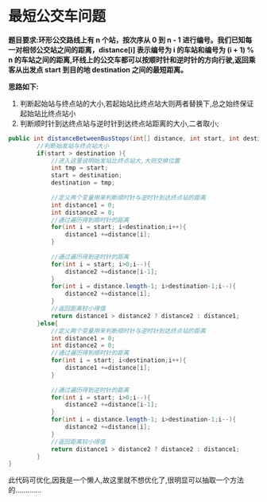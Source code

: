 # 最短公交车问题 #
**题目要求:环形公交路线上有 n 个站，按次序从 0 到 n - 1 进行编号。我们已知每一对相邻公交站之间的距离，distance[i] 表示编号为 i 的车站和编号为 (i + 1) % n 的车站之间的距离,环线上的公交车都可以按顺时针和逆时针的方向行驶,返回乘客从出发点 start 到目的地 destination 之间的最短距离。**

**思路如下:**
1. 判断起始站与终点站的大小,若起始站比终点站大则两者替换下,总之始终保证起始站比终点站小
2. 判断顺时针到达终点站与逆时针到达终点站距离的大小,二者取小;

```java
public int distanceBetweenBusStops(int[] distance, int start, int destination) {
		//判断始发站与终点站大小
        if(start > destination ){
			//进入这里说明始发站比终点站大,大则交换位置
            int tmp = start;
            start = destination;
            destination = tmp;
			
			//定义两个变量用来判断顺时针与逆时针到达终点站的距离
            int distance1 = 0;
            int distance2 = 0;
			//通过遍历得到顺时针的距离
            for(int i = start; i<destination;i++){
                distance1 +=distance[i];
            }
			
			//通过遍历得到逆时针的距离
            for(int i = start; i>0;i--){
                distance2 +=distance[i-1];
            }
            for(int i = distance.length-1; i>destination-1;i--){
                distance2 +=distance[i];
            }
			//返回距离较小得值
            return distance1 > distance2 ? distance2 : distance1;
        }else{
			//定义两个变量用来判断顺时针与逆时针到达终点站的距离
            int distance1 = 0;
            int distance2 = 0;
			//通过遍历得到顺时针的距离
            for(int i = start; i<destination;i++){
                distance1 +=distance[i];
            }
			
			//通过遍历得到逆时针的距离
            for(int i = start; i>0;i--){
                distance2 +=distance[i-1];
            }
            for(int i = distance.length-1; i>destination-1;i--){
                distance2 +=distance[i];
            }
			//返回距离较小得值
            return distance1 > distance2 ? distance2 : distance1;
        }
}         
``` 
此代码可优化,因我是一个懒人,故这里就不想优化了,很明显可以抽取一个方法的.............
